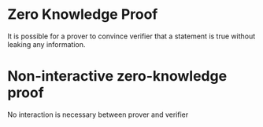 # Zero Knowledge Proof
It is possible for a prover to convince verifier that  a statement is true without leaking any information.

# Non-interactive zero-knowledge proof
No interaction is necessary between prover and verifier
